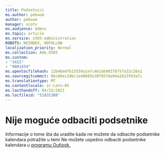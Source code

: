 ```yaml
---
title: Podsetnici
ms.author: pebaum
author: pebaum
manager: scotv
ms.audience: Admin
ms.topic: article
ms.service: o365-administration
ROBOTS: NOINDEX, NOFOLLOW
localization_priority: Normal
ms.collection: Adm_O365
ms.custom:
- "3415"
- "9001434"
ms.openlocfilehash: 12b48e0fb15559a1efc463ab90378757a32c28a1
ms.sourcegitcommit: 8bc60ec34bc1e40685e3976576e04a2623f63a7c
ms.translationtype: MT
ms.contentlocale: sr-Latn-RS
ms.lasthandoff: 04/15/2021
ms.locfileid: "51831388"
---
```

# <a name="cannot-dismiss-reminders"></a>Nije moguće odbaciti podsetnike

Informacije o tome šta da uradite kada ne možete da odbacite podsetnike kalendara potražite u temi Ne možete uspešno odbaciti podsetnike kalendara u [programu Outlook.](https://docs.microsoft.com/exchange/troubleshoot/calendar-reminders/cannot-dismiss-outlook-calendar-reminders)


